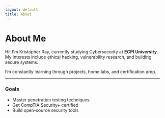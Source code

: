 ```yaml
---
layout: default
title: About
---
```


# About Me

Hi! I'm Kristopher Ray, currently studying Cybersecurity at **ECPI University**. My interests include ethical hacking, vulnerability research, and building secure systems.

I’m constantly learning through projects, home labs, and certification prep.

---

### Goals

- Master penetration testing techniques  
- Get CompTIA Security+ certified  
- Build open-source security tools
